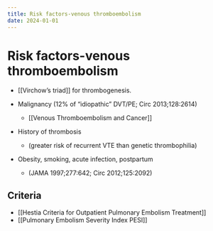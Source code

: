 ```yaml
---
title: Risk factors-venous thromboembolism
date: 2024-01-01
---
```

# Risk factors-venous thromboembolism

* [[Virchow’s triad]] for thrombogenesis.

* Malignancy (12% of “idiopathic” DVT/PE; Circ 2013;128:2614)
	* [[Venous Thromboembolism and Cancer]]

* History of thrombosis
	* (greater risk of recurrent VTE than genetic thrombophilia)

* Obesity, smoking, acute infection, postpartum
	* (JAMA 1997;277:642; Circ 2012;125:2092)

## Criteria

* [[Hestia Criteria for Outpatient Pulmonary Embolism Treatment]]
* [[Pulmonary Embolism Severity Index PESI]]
